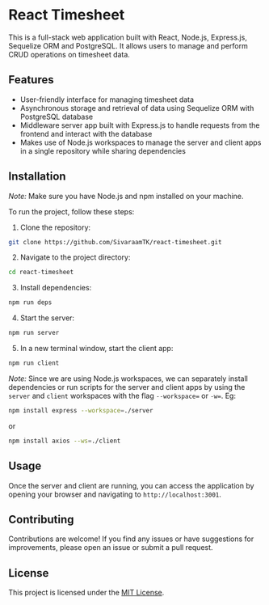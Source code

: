 # React Timesheet

This is a full-stack web application built with React, Node.js, Express.js, Sequelize ORM and PostgreSQL. It allows users to manage and perform CRUD operations on timesheet data.

## Features

- User-friendly interface for managing timesheet data
- Asynchronous storage and retrieval of data using Sequelize ORM with PostgreSQL database
- Middleware server app built with Express.js to handle requests from the frontend and interact with the database
- Makes use of Node.js workspaces to manage the server and client apps in a single repository while sharing dependencies

## Installation

*Note:*
Make sure you have Node.js and npm installed on your machine.

To run the project, follow these steps:

1. Clone the repository:
```bash
git clone https://github.com/SivaraamTK/react-timesheet.git
```

2. Navigate to the project directory:
```bash
cd react-timesheet
```
3. Install dependencies:
```bash
npm run deps
```
4. Start the server:
```bash
npm run server
```
5. In a new terminal window, start the client app:
```bash
npm run client
```

*Note:*
Since we are using Node.js workspaces, we can separately install dependencies or run scripts for the server and client apps by using the `server` and `client` workspaces with the flag `--workspace=` or `-w=`.
Eg:
```bash
npm install express --workspace=./server
```
or
```bash
npm install axios --ws=./client
```

## Usage

Once the server and client are running, you can access the application by opening your browser and navigating to `http://localhost:3001`.

## Contributing

Contributions are welcome! If you find any issues or have suggestions for improvements, please open an issue or submit a pull request.

## License

This project is licensed under the [MIT License](LICENSE).
